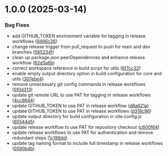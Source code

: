 # 1.0.0 (2025-03-14)


### Bug Fixes

* add GITHUB_TOKEN environment variable for tagging in release workflows ([9466c26](https://github.com/Softanglez-Coder/diucse-alumni-adk/commit/9466c267f5f2e7691299c17b7ce0304b5690bae4))
* change release trigger from pull_request to push for main and dev branches ([565234f](https://github.com/Softanglez-Coder/diucse-alumni-adk/commit/565234f7dae99c3507a62ead252451d02fddbcc5))
* clean up package.json peerDependencies and enhance release workflow ([82d3a6b](https://github.com/Softanglez-Coder/diucse-alumni-adk/commit/82d3a6bdc86524556b1417f40aa50920605669da))
* correct workspace reference in build script for utils ([6f7cc32](https://github.com/Softanglez-Coder/diucse-alumni-adk/commit/6f7cc32c892e8a2ceadd1b0c808a36062b2b1bf9))
* enable empty output directory option in build configuration for core and utils ([307ebe4](https://github.com/Softanglez-Coder/diucse-alumni-adk/commit/307ebe402dd0814b2c7279a5e92555deb24751d0))
* remove unnecessary git config commands in release workflows ([5f0d313](https://github.com/Softanglez-Coder/diucse-alumni-adk/commit/5f0d313ab314bcaf3e3bbe3860deffbb2729453d))
* update git remote URL to use PAT for tagging in release workflows ([4cc9644](https://github.com/Softanglez-Coder/diucse-alumni-adk/commit/4cc9644610c2e6b028803d63d78415a7ec41b1ba))
* update GITHUB_TOKEN to use PAT in release workflow ([d8a621a](https://github.com/Softanglez-Coder/diucse-alumni-adk/commit/d8a621a519c44687ba04a19dfb19f1744b2c86d1))
* update GITHUB_TOKEN to use PAT in release workflows ([d318c96](https://github.com/Softanglez-Coder/diucse-alumni-adk/commit/d318c962c6161856aa1942c5fec8355be8a5ce20))
* update output directory for build configuration in vite.config.js ([65544d5](https://github.com/Softanglez-Coder/diucse-alumni-adk/commit/65544d5f9ad31817da950988394bf00c07f0ce8f))
* update release workflow to use PAT for repository checkout ([c600f64](https://github.com/Softanglez-Coder/diucse-alumni-adk/commit/c600f64f4c200613bd3ce1b44cfd37ef9e6bc09d))
* update release workflows to use PAT for authentication and remove redundant steps ([1c188dd](https://github.com/Softanglez-Coder/diucse-alumni-adk/commit/1c188dd2cb8ecf7dede2d2ae30743c0364c1fd06))
* update tag naming format to include full timestamp in release workflows ([0590b4b](https://github.com/Softanglez-Coder/diucse-alumni-adk/commit/0590b4b0c39ba821e9148355601b0090110c4030))
